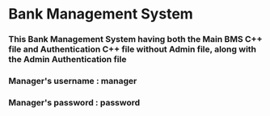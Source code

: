 #                                            Bank Management System
### This Bank Management System having both the Main BMS C++ file and Authentication C++ file without Admin file, along with the Admin Authentication file
### Manager's username : manager
### Manager's password : password
